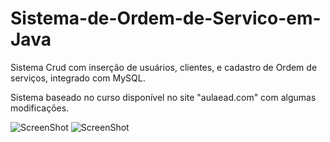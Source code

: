# Sistema-de-Ordem-de-Servico-em-Java

Sistema Crud com inserção de usuários, clientes, e cadastro de Ordem de serviços, integrado com MySQL.

Sistema baseado no curso disponível no site "aulaead.com" com algumas modificações.


![ScreenShot](s17.postimg.cc/jkze49uv3/tela_principal.jpg)
![ScreenShot](https://s17.postimg.cc/wcdkarwxb/tela_cliente.jpg)
